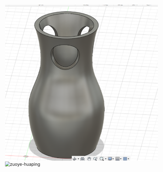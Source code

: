 ![](zuoye-huaping.png)![zuoye-huaping](https://user-images.githubusercontent.com/82363284/114672731-0acf0180-9d38-11eb-9a6f-6fb710960154.png)
